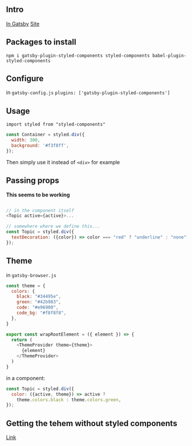 ## Intro
[In Gatsby](https://www.gatsbyjs.org/docs/styled-components/)
[Site](https://styled-components.com/)

## Packages to install
`npm i gatsby-plugin-styled-components styled-components babel-plugin-styled-components`

## Configure
in `gatsby-config.js` 
`plugins: ['gatsby-plugin-styled-components']`

## Usage
`import styled from "styled-components"`
```js
const Container = styled.div({
  width: 300,
  background: '#f3f8ff',
});
```

Then simply use it instead of `<div>` for example

## Passing props

__This seems to be working__

```js

// in the component itself
<Topic active={active}>...

// somewhere where we define this... 
const Topic = styled.div({
  textDecoration: ({color}) => color === "red" ? "underline" : "none"
});
```

## Theme
in `gatsby-browser.js`

```js
const theme = {
  colors: {
    black: "#34495e",
    green: "#42b983",
    code: "#e96900",
    code_bg: "#f8f8f8",
  },
}

export const wrapRootElement = ({ element }) => {
  return (
    <ThemeProvider theme={theme}>
      {element}
    </ThemeProvider>
  )
}
```

in a component:
```js
const Topic = styled.div({
  color: ({active, theme}) => active ? 
    theme.colors.black : theme.colors.green,
});
```

## Getting the tehem without styled components
[Link](https://styled-components.com/docs/advanced#getting-the-theme-without-styled-components)













